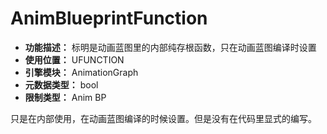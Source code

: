 ﻿# AnimBlueprintFunction

- **功能描述：** 标明是动画蓝图里的内部纯存根函数，只在动画蓝图编译时设置
- **使用位置：** UFUNCTION
- **引擎模块：** AnimationGraph
- **元数据类型：** bool
- **限制类型：** Anim BP

只是在内部使用，在动画蓝图编译的时候设置。但是没有在代码里显式的编写。